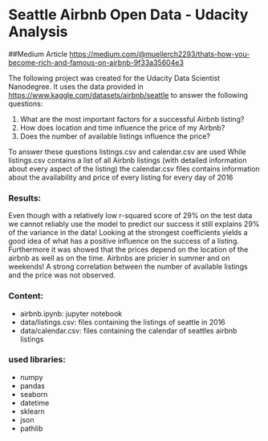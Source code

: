 # Seattle Airbnb Open Data - Udacity Analysis

##Medium Article https://medium.com/@muellerch2293/thats-how-you-become-rich-and-famous-on-airbnb-9f33a35604e3

The following project was created for the Udacity Data Scientist Nanodegree.
It uses the data provided in https://www.kaggle.com/datasets/airbnb/seattle to answer the following questions:

1. What are the most important factors for a successful Airbnb listing?
2. How does location and time influence the price of my Airbnb?
3. Does the number of available listings influence the price?

To answer these questions  listings.csv and calendar.csv are used
While listings.csv contains a list of all Airbnb listings (with detailed information about every aspect of the listing) the calendar.csv files contains information about the availability and price of every listing for every day of 2016

### Results: 
Even though with a relatively low r-squared score of 29% on the test data we cannot reliably use the model to predict our success it still explains 29% of the variance in the data! Looking at the strongest coefficients yields a good idea of what has a positive influence on the success of a listing. 
Furthermore it was showed that the prices depend on the location of the airbnb as well as on the time. Airbnbs are pricier in summer and on weekends!
A strong correlation between the number of available listings and the price was not observed.

### Content:
* airbnb.ipynb: jupyter notebook
* data/listings.csv: files containing the listings of seattle in 2016
* data/calendar.csv: files containing the calendar of seattles airbnb listings



### used libraries:
* numpy
* pandas
* seaborn
* datetime
* sklearn
* json
* pathlib
